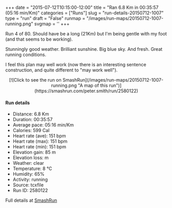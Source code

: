 +++
date = "2015-07-12T10:15:00-12:00"
title = "Ran 6.8 Km in 00:35:57 (05:16 min/Km)"
categories = ["Runs"]
slug = "run-details-20150712-1007"
type = "run"
draft = "False"
runmap = "/images/run-maps/20150712-1007-running.png"
svgmap = '<polyline points="85 49, 91 40, 92 34, 84 33, 82 33, 79 31, 61 37, 34 60, 33 60, 9 68, 6 69, 0 66, 0 61, 23 47, 45 34, 59 40, 67 36, 68 36, 81 32, 89 34, 96 34, 100 37, 93 49, 92 56, 82 54, 85 50">'
+++

Run 4 of 80. Should have be a long (21Km) but I'm being gentle with my foot (and that seems to be working). 

Stunningly good weather. Brilliant sunshine. Big blue sky. And fresh. Great running conditions. 

I feel this plan may well work (now there is an interesting sentence construction, and quite different to "may work well"). 



<!--more-->

<center>
[![Click to see the run on SmashRun](/images/run-maps/20150712-1007-running.png "A map of this run")](https://smashrun.com/peter.smith/run/2580122)
</center>

#### Run details

* Distance: 6.8 Km
* Duration: 00:35:57
* Average pace: 05:16 min/Km
* Calories: 599 Cal
* Heart rate (ave): 151 bpm
* Heart rate (max): 151 bpm
* Heart rate (min): 151 bpm
* Elevation gain: 85 m
* Elevation loss:  m
* Weather: clear
* Temperature: 8 &deg;C
* Humidity: 65%
* Activity: running
* Source: tcxfile
* Run ID: 2580122

Full details at [SmashRun](https://smashrun.com/peter.smith/run/2580122)